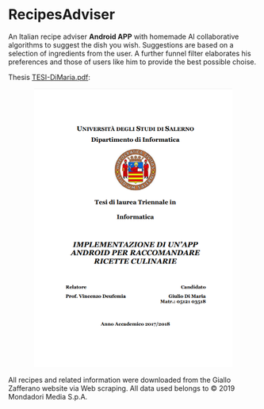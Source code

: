 # RecipesAdviser
An Italian recipe adviser __Android APP__ with homemade AI collaborative algorithms to suggest the dish you wish. Suggestions are based on a selection of ingredients from the user. A further funnel filter elaborates his preferences and those of users like him to provide the best possible choise.

Thesis [TESI-DiMaria.pdf](Thesis/TESI-DiMaria.pdf):

<p align="center">
    <a href="Thesis/TESI-DiMaria.pdf" title="IMPLEMENTAZIONE DI UN’APP ANDROID PER RACCOMANDARE RICETTE CULINARIE">
        <img src="Thesis/TESI-DiMaria-screenshot.png" width="400" alt="IMPLEMENTAZIONE DI UN’APP ANDROID PER RACCOMANDARE RICETTE CULINARIE" title="IMPLEMENTAZIONE DI UN’APP ANDROID PER RACCOMANDARE RICETTE CULINARIE" />
    </a>
</p>

All recipes and related information were downloaded from the Giallo Zafferano website via Web scraping. All data used belongs to © 2019 Mondadori Media S.p.A.

